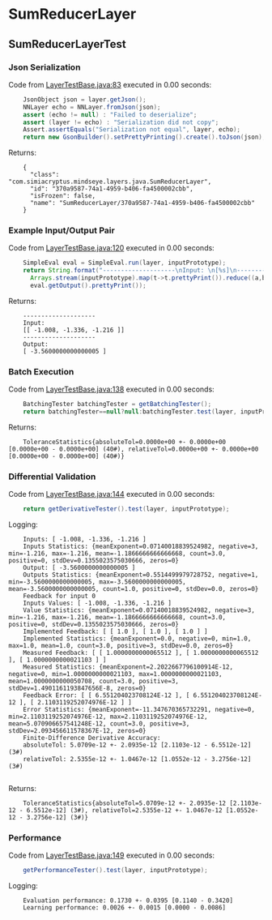 # SumReducerLayer
## SumReducerLayerTest
### Json Serialization
Code from [LayerTestBase.java:83](../../../../../../../../MindsEye/src/test/java/com/simiacryptus/mindseye/layers/LayerTestBase.java#L83) executed in 0.00 seconds: 
```java
    JsonObject json = layer.getJson();
    NNLayer echo = NNLayer.fromJson(json);
    assert (echo != null) : "Failed to deserialize";
    assert (layer != echo) : "Serialization did not copy";
    Assert.assertEquals("Serialization not equal", layer, echo);
    return new GsonBuilder().setPrettyPrinting().create().toJson(json);
```

Returns: 

```
    {
      "class": "com.simiacryptus.mindseye.layers.java.SumReducerLayer",
      "id": "370a9587-74a1-4959-b406-fa4500002cbb",
      "isFrozen": false,
      "name": "SumReducerLayer/370a9587-74a1-4959-b406-fa4500002cbb"
    }
```



### Example Input/Output Pair
Code from [LayerTestBase.java:120](../../../../../../../../MindsEye/src/test/java/com/simiacryptus/mindseye/layers/LayerTestBase.java#L120) executed in 0.00 seconds: 
```java
    SimpleEval eval = SimpleEval.run(layer, inputPrototype);
    return String.format("--------------------\nInput: \n[%s]\n--------------------\nOutput: \n%s",
      Arrays.stream(inputPrototype).map(t->t.prettyPrint()).reduce((a,b)->a+",\n"+b).get(),
      eval.getOutput().prettyPrint());
```

Returns: 

```
    --------------------
    Input: 
    [[ -1.008, -1.336, -1.216 ]]
    --------------------
    Output: 
    [ -3.5600000000000005 ]
```



### Batch Execution
Code from [LayerTestBase.java:138](../../../../../../../../MindsEye/src/test/java/com/simiacryptus/mindseye/layers/LayerTestBase.java#L138) executed in 0.00 seconds: 
```java
    BatchingTester batchingTester = getBatchingTester();
    return batchingTester==null?null:batchingTester.test(layer, inputPrototype);
```

Returns: 

```
    ToleranceStatistics{absoluteTol=0.0000e+00 +- 0.0000e+00 [0.0000e+00 - 0.0000e+00] (40#), relativeTol=0.0000e+00 +- 0.0000e+00 [0.0000e+00 - 0.0000e+00] (40#)}
```



### Differential Validation
Code from [LayerTestBase.java:144](../../../../../../../../MindsEye/src/test/java/com/simiacryptus/mindseye/layers/LayerTestBase.java#L144) executed in 0.00 seconds: 
```java
    return getDerivativeTester().test(layer, inputPrototype);
```
Logging: 
```
    Inputs: [ -1.008, -1.336, -1.216 ]
    Inputs Statistics: {meanExponent=0.07140018839524982, negative=3, min=-1.216, max=-1.216, mean=-1.1866666666666668, count=3.0, positive=0, stdDev=0.1355023575030666, zeros=0}
    Output: [ -3.5600000000000005 ]
    Outputs Statistics: {meanExponent=0.5514499979728752, negative=1, min=-3.5600000000000005, max=-3.5600000000000005, mean=-3.5600000000000005, count=1.0, positive=0, stdDev=0.0, zeros=0}
    Feedback for input 0
    Inputs Values: [ -1.008, -1.336, -1.216 ]
    Value Statistics: {meanExponent=0.07140018839524982, negative=3, min=-1.216, max=-1.216, mean=-1.1866666666666668, count=3.0, positive=0, stdDev=0.1355023575030666, zeros=0}
    Implemented Feedback: [ [ 1.0 ], [ 1.0 ], [ 1.0 ] ]
    Implemented Statistics: {meanExponent=0.0, negative=0, min=1.0, max=1.0, mean=1.0, count=3.0, positive=3, stdDev=0.0, zeros=0}
    Measured Feedback: [ [ 1.0000000000065512 ], [ 1.0000000000065512 ], [ 1.0000000000021103 ] ]
    Measured Statistics: {meanExponent=2.2022667796100914E-12, negative=0, min=1.0000000000021103, max=1.0000000000021103, mean=1.0000000000050708, count=3.0, positive=3, stdDev=1.4901161193847656E-8, zeros=0}
    Feedback Error: [ [ 6.551204023708124E-12 ], [ 6.551204023708124E-12 ], [ 2.1103119252074976E-12 ] ]
    Error Statistics: {meanExponent=-11.347670365732291, negative=0, min=2.1103119252074976E-12, max=2.1103119252074976E-12, mean=5.070906657541248E-12, count=3.0, positive=3, stdDev=2.093456611578367E-12, zeros=0}
    Finite-Difference Derivative Accuracy:
    absoluteTol: 5.0709e-12 +- 2.0935e-12 [2.1103e-12 - 6.5512e-12] (3#)
    relativeTol: 2.5355e-12 +- 1.0467e-12 [1.0552e-12 - 3.2756e-12] (3#)
    
```

Returns: 

```
    ToleranceStatistics{absoluteTol=5.0709e-12 +- 2.0935e-12 [2.1103e-12 - 6.5512e-12] (3#), relativeTol=2.5355e-12 +- 1.0467e-12 [1.0552e-12 - 3.2756e-12] (3#)}
```



### Performance
Code from [LayerTestBase.java:149](../../../../../../../../MindsEye/src/test/java/com/simiacryptus/mindseye/layers/LayerTestBase.java#L149) executed in 0.00 seconds: 
```java
    getPerformanceTester().test(layer, inputPrototype);
```
Logging: 
```
    Evaluation performance: 0.1730 +- 0.0395 [0.1140 - 0.3420]
    Learning performance: 0.0026 +- 0.0015 [0.0000 - 0.0086]
    
```

